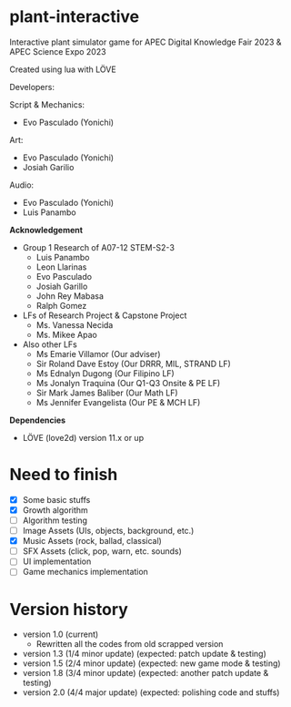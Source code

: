 # plant-interactive
Interactive plant simulator game for APEC Digital Knowledge Fair 2023 &amp; APEC Science Expo 2023

Created using lua with LÖVE

Developers:

Script & Mechanics:
- Evo Pasculado (Yonichi)

Art:
- Evo Pasculado (Yonichi)
- Josiah Garilio

Audio:
- Evo Pasculado (Yonichi)
- Luis Panambo

**Acknowledgement**
* Group 1 Research of A07-12 STEM-S2-3
    - Luis Panambo
    - Leon Llarinas
    - Evo Pasculado
    - Josiah Garillo
    - John Rey Mabasa
    - Ralph Gomez
* LFs of Research Project & Capstone Project
    - Ms. Vanessa Necida
    - Ms. Mikee Apao
* Also other LFs
    - Ms Emarie Villamor (Our adviser)
    - Sir Roland Dave Estoy (Our DRRR, MIL, STRAND LF)
    - Ms Ednalyn Dugong (Our Filipino LF)
    - Ms Jonalyn Traquina (Our Q1-Q3 Onsite & PE LF)
    - Sir Mark James Baliber (Our Math LF)
    - Ms Jennifer Evangelista (Our PE & MCH LF)

**Dependencies**
* LÖVE (love2d) version 11.x or up

# Need to finish

- [x] Some basic stuffs
- [x] Growth algorithm
- [ ] Algorithm testing
- [ ] Image Assets (UIs, objects, background, etc.)
- [x] Music Assets (rock, ballad, classical)
- [ ] SFX Assets (click, pop, warn, etc. sounds)
- [ ] UI implementation
- [ ] Game mechanics implementation

# Version history
* version 1.0 (current)
    - Rewritten all the codes from old scrapped version
* version 1.3 (1/4 minor update) (expected: patch update & testing)
* version 1.5 (2/4 minor update) (expected: new game mode & testing)
* version 1.8 (3/4 minor update) (expected: another patch update & testing)
* version 2.0 (4/4 major update) (expected: polishing code and stuffs)